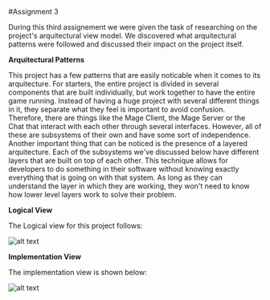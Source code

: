 #Assignment 3

During this third assignement we were given the task of researching on the project's arquitectural view model. We discovered
what arquitectural patterns were followed and discussed their impact on the project itself.

__Arquitectural Patterns__

This project has a few patterns that are easily noticable when it comes to its arquitecture. For starters, the entire project is divided in several components that are built individually, but work together to have the entire game running. Instead of having a huge project with several different things in it, they separate what they feel is important to avoid confusion. Therefore, there are things like the Mage Client, the Mage Server or the Chat that interact with each other through several interfaces. However, all of these are subsystems of their own and have some sort of independence. Another important thing that can be noticed is the presence of a layered arquitecture. Each of the subsystems we've discussed below have different layers that are built on top of each other. This technique allows for developers to do something in their software without knowing exactly everything that is going on with that system. As long as they can understand the layer in which they are working, they won't need to know how lower level layers work to solve their problem.

__Logical View__

The Logical view for this project follows:

![alt text](http://i.imgur.com/9aBDE77.png "Use case")

__Implementation View__

The implementation view is shown below:

![alt text](http://i.imgur.com/XOssgcg.png "Use case")

